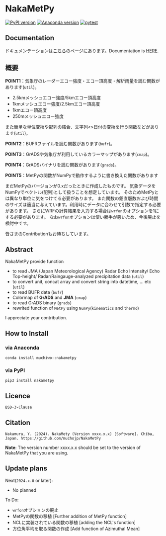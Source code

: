 # NakaMetPy

[![PyPI version][pypi-image]][pypi-link]
[![Anaconda version][anaconda-v-image]][anaconda-v-link]
[![pytest][github-actions-image]][github-actions-link]

[pypi-image]: https://badge.fury.io/py/nakametpy.svg
[pypi-link]: https://pypi.org/project/nakametpy
[anaconda-v-image]: https://anaconda.org/muchiwo/nakametpy/badges/version.svg
[anaconda-v-link]: https://anaconda.org/muchiwo/nakametpy
[github-actions-image]: https://github.com/muchojp/NakaMetPy/actions/workflows/ci.yml/badge.svg
[github-actions-link]: https://github.com/muchojp/NakaMetPy/actions/workflows/ci.yml

## Documentation
ドキュメンテーションは[こちら](https://muchojp.github.io/NakaMetPy/ "Docs")のページにあります。Documentation is [HERE](https://muchojp.github.io/NakaMetPy/).

## 概要
**POINT1**：気象庁のレーダーエコー強度・エコー頂高度・解析雨量を読む関数があります(`util`)。
- 2.5kmメッシュエコー強度/5kmエコー頂高度
- 1kmメッシュエコー強度/2.5kmエコー頂高度
- 1kmエコー頂高度
- 250mメッシュエコー強度

また簡単な単位変換や配列の結合、文字列<>日付の変換を行う関数などがあります(`util`)。

**POINT2**：BUFRファイルを読む関数があります(`bufr`)。

**POINT3**：GrADSや気象庁が利用しているカラーマップがあります(`cmap`)。

**POINT4**：GrADSバイナリを読む関数があります(`grads`)。

**POINT5**：MetPyの関数がNumPyで動作するように書き換えた関数があります

まだMetPyのバージョンが0.xだったときに作成したものです。
気象データをNumPyでベクトル(配列)として扱うことを想定しています。
そのためMetPyとは異なり単位に気をつけてる必要があります。
また関数の鉛直層数および時間のサイズは適当に与えています。利用時にデータに合わせて引数で指定する必要があります。
さらにWRFの計算結果を入力する場合は`wrfon`のオプションを1にする必要があります。
なお`wrfon`オプションは使い勝手が悪いため、今後廃止を検討中です。

皆さまのContributionもお待ちしています。

## Abstract
NakaMetPy provide function
- to read JMA (Japan Meteorological Agency) Radar Echo Intensity/ Echo Top-height/ Radar/Raingauge-analyzed precipitation data (`util`)
- to convert unit, concat array and convert string into datetime, ... etc (`util`)
- to read BUFR data (`bufr`)
- Colormap of **GrADS** and **JMA** (`cmap`)
- to read GrADS binary (`grads`)
- rewrited function of `MetPy` using `NumPy`(`kinematics` and `thermo`)

I appreciate your contribution.

## How to Install
### via Anaconda

```
conda install muchiwo::nakametpy
```

### via PyPI

```
pip3 install nakametpy
```

## Licence
`BSD-3-Clause`

## Citation
```
Nakamura, Y. (2024). NakaMety (Version xxxx.x.x) [Software]. Chiba, Japan. https://github.com/muchojp/NakaMetPy
```
**Note**: The version number xxxx.x.x should be set to the version of NakaMetPy that you are using.

## Update plans
Next(`2024.x.0` or later):
 - No planned

To Do: 
 - `wrfon`オプションの廃止
 - MetPyの関数の移植 \[Further addition of MetPy function\]
 - NCLに実装されている関数の移植 \[adding the NCL's function\]
 - 方位角平均を取る関数の作成 \[Add function of Azimuthal Mean\]

